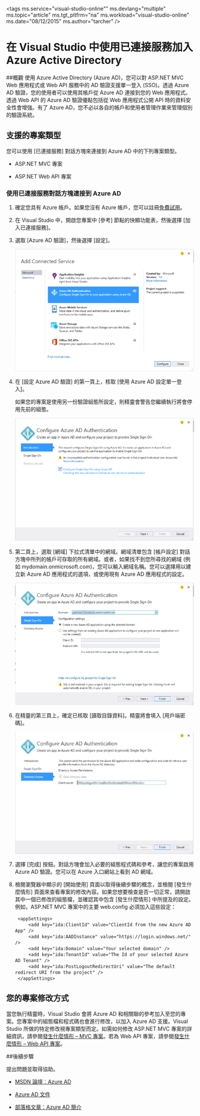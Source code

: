 <properties 
   pageTitle="使用 Visual Studio 的已連接服務加入 Azure Active Directory | Microsoft Azure"
   description="使用 Visual Studio 的 [加入已連接服務] 對話方塊加入 Azure Active Directory"
   services="visual-studio-online"
   documentationCenter="na"
   authors="TomArcher"
   manager="douge"
   editor="tlee" />
<tags  ms.service="visual-studio-online"" ms.devlang="multiple" ms.topic="article" ms.tgt_pltfrm="na" ms.workload="visual-studio-online" ms.date="08/12/2015" ms.author="tarcher" />

# 在 Visual Studio 中使用已連接服務加入 Azure Active Directory 

##概觀
使用 Azure Active Directory (Azure AD)，您可以對 ASP.NET MVC Web 應用程式或 Web API 服務中的 AD 驗證支援單一登入 (SSO)。透過 Azure AD 驗證，您的使用者可以使用其帳戶從 Azure AD 連接到您的 Web 應用程式。透過 Web API 的 Azure AD 驗證優點包括從 Web 應用程式公開 API 時的資料安全性會增強。有了 Azure AD，您不必以各自的帳戶和使用者管理作業來管理個別的驗證系統。

## 支援的專案類型

您可以使用 [已連接服務] 對話方塊來連接到 Azure AD 中的下列專案類型。

- ASP.NET MVC 專案

- ASP.NET Web API 專案


### 使用已連接服務對話方塊連接到 Azure AD

1. 確定您具有 Azure 帳戶。如果您沒有 Azure 帳戶，您可以註冊[免費試用](http://go.microsoft.com/fwlink/?LinkId=518146)。

1. 在 Visual Studio 中，開啟您專案中 [參考] 節點的快顯功能表，然後選擇 [加入已連接服務]。
1. 選取 [Azure AD 驗證]，然後選擇 [設定]。

    ![選擇加入 Azure AD 驗證](./media/vs-azure-tools-connected-services-add-active-directory/connected-services-add-active-directory.png)

1. 在 [設定 Azure AD 驗證] 的第一頁上，核取 [使用 Azure AD 設定單一登入]。

    如果您的專案是使用另一份驗證組態所設定，則精靈會警告您繼續執行將會停用先前的組態。

    ![在精靈中設定 Azure AD](./media/vs-azure-tools-connected-services-add-active-directory/configure-azure-ad-wizard-1.png)

1.  第二頁上，選取 [網域] 下拉式清單中的網域。網域清單包含 [帳戶設定] 對話方塊中所列的帳戶可存取的所有網域。或者，如果找不到您所尋找的網域 (例如 mydomain.onmicrosoft.com)，您可以輸入網域名稱。您可以選擇用以建立新 Azure AD 應用程式的選項，或使用現有 Azure AD 應用程式的設定。

    ![在精靈中設定 Azure AD](./media/vs-azure-tools-connected-services-add-active-directory/configure-azure-ad-wizard-2.png)


1. 在精靈的第三頁上，確定已核取 [讀取目錄資料]。精靈將會填入 [用戶端密碼]。

    ![在精靈中設定 Azure AD](./media/vs-azure-tools-connected-services-add-active-directory/configure-azure-ad-wizard-3.png)

1. 選擇 [完成] 按鈕。對話方塊會加入必要的組態程式碼和參考，讓您的專案啟用 Azure AD 驗證。您可以在 Azure 入口網站上看到 AD 網域。

1. 檢閱瀏覽器中顯示的 [開始使用] 頁面以取得後續步驟的概念，並檢閱 [發生什麼情形] 頁面來查看專案的修改內容。如果您想要檢查是否一切正常，請開啟其中一個已修改的組態檔，並確認其中包含 [發生什麼情形] 中所提及的設定。例如，ASP.NET MVC 專案中的主要 web.config 必須加入這些設定：

        <appSettings> 
            <add key="ida:ClientId" value="ClientId from the new Azure AD App" />
            <add key="ida:AADInstance" value="https://login.windows.net/" />
            <add key="ida:Domain" value="Your selected domain" />
            <add key="ida:TenantId" value="The Id of your selected Azure AD Tenant" />
            <add key="ida:PostLogoutRedirectUri" value="The default redirect URI from the project" />
        </appSettings>

## 您的專案修改方式

當您執行精靈時，Visual Studio 會將 Azure AD 和相關聯的參考加入至您的專案。您專案中的組態檔和程式碼也會進行修改，以加入 Azure AD 支援。Visual Studio 所做的特定修改視專案類型而定。如需如何修改 ASP.NET MVC 專案的詳細資訊，請參閱[發生什麼情形 – MVC 專案](http://go.microsoft.com/fwlink/p/?LinkID=513809)。若為 Web API 專案，請參閱[發生什麼情形 – Web API 專案](http://go.microsoft.com/fwlink/p/?LinkId=513810)。

##後續步驟

提出問題並取得協助。

 - [MSDN 論壇︰Azure AD](https://social.msdn.microsoft.com/forums/azure/home?forum=WindowsAzureAD)

 - [Azure AD 文件](http://azure.microsoft.com/documentation/services/active-directory/)

 - [部落格文章：Azure AD 簡介](http://blogs.msdn.com/b/brunoterkaly/archive/2014/03/03/introduction-to-windows-azure-active-directory.aspx)

<!---HONumber=Nov15_HO3-->